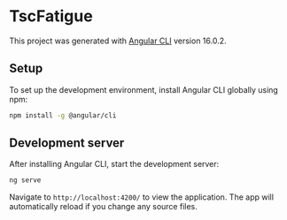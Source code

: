 # TscFatigue

This project was generated with [Angular CLI](https://github.com/angular/angular-cli) version 16.0.2.

## Setup

To set up the development environment, install Angular CLI globally using npm:

```sh
npm install -g @angular/cli
```

## Development server

After installing Angular CLI, start the development server:

```sh
ng serve
```

Navigate to `http://localhost:4200/` to view the application. The app will automatically reload if you change any source files.